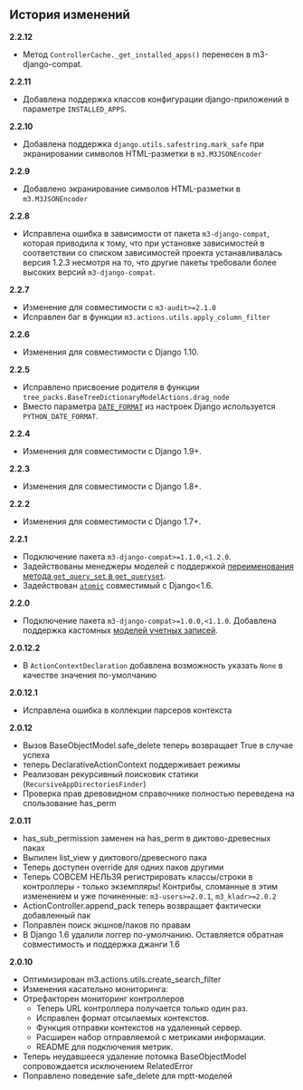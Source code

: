 ## История изменений

**2.2.12**
- Метод ``ControllerCache._get_installed_apps()`` перенесен в m3-django-compat.

**2.2.11**
- Добавлена поддержка классов конфигурации django-приложений в параметре
  ``INSTALLED_APPS``.

**2.2.10**
- Добавлена поддержка ``django.utils.safestring.mark_safe`` при экранировании
  символов HTML-разметки в ``m3.M3JSONEncoder``

**2.2.9**
- Добавлено экранирование символов HTML-разметки в ``m3.M3JSONEncoder``

**2.2.8**
- Исправлена ошибка в зависимости от пакета ``m3-django-compat``, которая
  приводила к тому, что при установке зависимостей в соответствии со списком
  зависимостей проекта устанавливалась версия 1.2.3 несмотря на то, что другие
  пакеты требовали более высоких версий ``m3-django-compat``.

**2.2.7**
- Изменение для совместимости с `m3-audit>=2.1.0`
- Исправлен баг в функции ``m3.actions.utils.apply_column_filter``

**2.2.6**
- Изменения для совместимости с Django 1.10.

**2.2.5**
- Исправлено присвоение родителя в функции ``tree_packs.BaseTreeDictionaryModelActions.drag_node``
- Вместо параметра [`DATE_FORMAT`](https://docs.djangoproject.com/en/1.9/ref/settings/#date-format) из настроек Django используется 
 `PYTHON_DATE_FORMAT`.

**2.2.4**
- Изменения для совместимости с Django 1.9+.

**2.2.3**
- Изменения для совместимости с Django 1.8+.

**2.2.2**
- Изменения для совместимости с Django 1.7+.

**2.2.1**
- Подключение пакета `m3-django-compat>=1.1.0,<1.2.0`.
- Задействованы менеджеры моделей с поддержкой [переименования метода
  ``get_query_set`` в ``get_queryset``](https://docs.djangoproject.com/en/1.9/releases/1.6/#get-query-set-and-similar-methods-renamed-to-get-queryset).
- Задействован [``atomic``](https://docs.djangoproject.com/en/1.9/topics/db/transactions/#django.db.transaction.atomic)
  совместимый с Django<1.6.

**2.2.0**
- Подключение пакета `m3-django-compat>=1.0.0,<1.1.0`. Добавлена поддержка
  кастомных [моделей учетных записей](https://docs.djangoproject.com/en/1.9/topics/auth/customizing/#auth-custom-user).

**2.0.12.2**
- В ``ActionContextDeclaration`` добавлена возможность указать ``None`` в качестве значения по-умолчанию

**2.0.12.1**
- Исправлена ошибка в коллекции парсеров контекста

**2.0.12**
- Вызов BaseObjectModel.safe_delete теперь возвращает True в случае успеха
- теперь DeclarativeActionContext поддерживает режимы
- Реализован рекурсивный поисковик статики (``RecursiveAppDirectoriesFinder``)
- Проверка прав древовидном справочнике полностью переведена на спользование has_perm

**2.0.11**
- has_sub_permission заменен на has_perm в диктово-древесных паках
- Выпилен list_view у диктового/древесного пака
- Теперь доступен override для одних паков другими
- Теперь СОВСЕМ НЕЛЬЗЯ регистрировать классы/строки в контроллеры - только экземпляры! Контрибы, сломанные в этим изменением и уже починенные: `m3-users>=2.0.1`, `m3_kladr>=2.0.2`
- ActionController.append_pack теперь возвращает фактически добавленный пак
- Поправлен поиск экшнов/паков по правам
- В Django 1.6 удалили логгер по-умолчанию. Оставляется обратная совместимость и поддержка джанги 1.6

**2.0.10**
- Оптимизирован m3.actions.utils.create_search_filter
- Изменения касательно мониторинга:
- Отрефакторен мониторинг контроллеров
  - Теперь URL контроллера получается только один раз.
  - Исправлен формат отсылаемых контекстов.
  - Функция отправки контекстов на удаленный сервер.
  - Расширен набор отправляемой с метриками информации.
  - README для подключения метрик.
- Теперь неудавшееся удаление потомка BaseObjectModel сопровождается исключением RelatedError
- Поправлено поведение safe_delete для mptt-моделей

